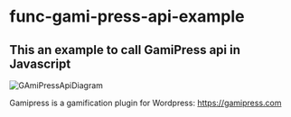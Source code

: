 # func-gami-press-api-example
## This an example to call GamiPress api in Javascript

![GAmiPressApiDiagram](https://user-images.githubusercontent.com/7523384/121332348-12fe8400-c918-11eb-883b-5d2c310a44fa.png)

Gamipress is a gamification plugin for Wordpress: https://gamipress.com
